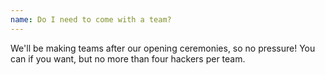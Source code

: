 ```yaml
---
name: Do I need to come with a team?
---
```


We'll be making teams after our opening ceremonies, so no pressure! You can if you want, but no more than four hackers per team.
